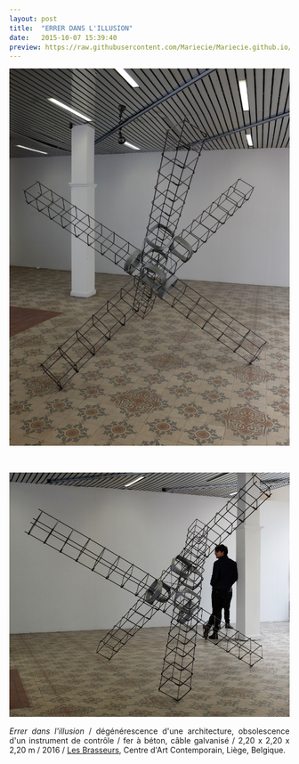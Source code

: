 ```yaml
---
layout: post
title:  "ERRER DANS L'ILLUSION"
date:   2015-10-07 15:39:40
preview: https://raw.githubusercontent.com/Mariecie/Mariecie.github.io/master/images/francois-dufeil-Errer-dans-l'illusion-preview.jpg
---
```


<img src="https://raw.githubusercontent.com/Mariecie/Mariecie.github.io/master/images/francois-dufeil-Errer-dans-l'illusion.jpg" alt="Errer dans l'illusion, sculpture en forme de h&eacute;risson Tch&egrave;que renvoie au principe de Claude Parent la fonction oblique, elle est en fer &agrave; b&eacute;ton et est pr&eacute;sent&eacute;e aux Brasseurs, centre d'art contemporain &agrave; li&egrave;ge.Francois Dufeil">
<p>&nbsp;</p>

<img src="https://raw.githubusercontent.com/Mariecie/Mariecie.github.io/master/images/francois-dufeil-Errer-dans-l'illusion%20(2).jpg" alt="Errer dans l'illusion, sculpture en forme de h&eacute;risson Tch&egrave;que renvoie au principe de Claude Parent la fonction oblique, elle est en fer &agrave; b&eacute;ton et est pr&eacute;sent&eacute;e aux Brasseurs, centre d'art contemporain &agrave; li&egrave;ge.Francois Dufeil">

<p style="text-align:justify">
<span style="font-style: italic;">Errer dans l'illusion</span> / d&eacute;g&eacute;n&eacute;rescence d'une architecture, obsolescence d'un instrument de contr&ocirc;le / fer &agrave; b&eacute;ton, c&acirc;ble galvanis&eacute; / 2,20 x 2,20 x 2,20 m / 2016 / <a href="#" onclick='window.open("http://www.lesbrasseurs.org/");return false;'>Les Brasseurs</a>, Centre d'Art Contemporain,
Li&egrave;ge, Belgique.
</p>


